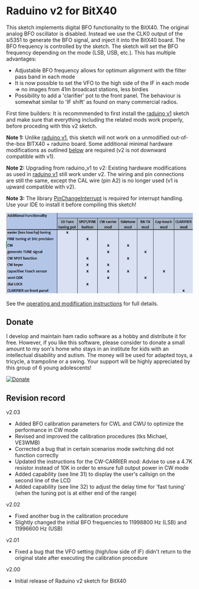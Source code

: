 # Raduino v2 for BitX40

This sketch implements digital BFO functionality to the BitX40. The original analog BFO oscillator is disabled. Instead we use the CLK0 output of the si5351 to generate the BFO signal, and inject it into the BitX40 board.
The BFO frequency is controlled by the sketch. The sketch will set the BFO frequency depending on the mode (LSB, USB, etc.). This has multiple advantages:
- Adjustable BFO frequency allows for optimum alignment with the filter pass band in each mode
- It is now possible to set the VFO to the high side of the IF in each mode => no images from 41m broadcast stations, less birdies
- Possibility to add a 'clarifier' pot to the front panel. The behaviour is somewhat similar to 'IF shift' as found on many commercial radios.

First time builders: It is recommmended to first install the [raduino v1](https://github.com/amunters/bitx40) sketch and make sure that everything including the related mods work properly, before proceding with this v2 sketch.

**Note 1:** Unlike [raduino v1](https://github.com/amunters/bitx40), this sketch will not work on a unmodified out-of-the-box BITX40 + raduino board. Some additional minimal hardware modifications as outlined [below](operating-instructions.md) are required (v2 is not downward compatible with v1).

**Note 2:** Upgrading from raduino_v1 to v2: Existing hardware modifications as used in [raduino v1](https://github.com/amunters/bitx40) still work under v2. The wiring and pin connections are still the same, except the CAL wire (pin A2) is no longer used (v1 is upward compatible with v2).

**Note 3:** The library [PinChangeInterrupt](https://playground.arduino.cc/Main/PinChangeInterrupt) is required for interrupt handling. Use your IDE to install it before compiling this sketch!

![Hardware mod overview](hardware%20modification%20overview%20v2.PNG) 

See the [operating and modification instructions](operating-instructions.md) for full details.

## Donate

I develop and maintain ham radio software as a hobby and distribute it for free. However, if you like this software, please consider to donate a small amount to my son's home who stays in an institute for kids with an intellectual disability and autism. The money will be used for adapted toys, a tricycle, a trampoline or a swing. Your support will be highly appreciated by this group of 6 young adolescents!

 [![Donate](https://www.paypalobjects.com/en_US/GB/i/btn/btn_donateCC_LG.gif)](https://www.paypal.com/cgi-bin/webscr?cmd=_s-xclick&hosted_button_id=PTAMBM6QT8LP8)

## Revision record

v2.03
- Added BFO calibration parameters for CWL and CWU to optimize the performance in CW mode
- Revised and improved the calibration procedures (tks Michael, VE3WMB)
- Corrected a bug that in certain scenarios mode switching did not function correctly
- Updated the instructions for the CW-CARRIER mod: Advise to use a 4.7K resistor instead of 10K in order to ensure full output power in CW mode
- Added capability (see line 31) to display the user's callsign on the second line of the LCD
- Added capability (see line 32) to adjust the delay time for 'fast tuning' (when the tuning pot is at either end of the range)

v2.02
- Fixed another bug in the calibration procedure
- Slightly changed the initial BFO frequencies to 11998800 Hz (LSB) and 11996600 Hz (USB)

v2.01
- Fixed a bug that the VFO setting (high/low side of IF) didn't return to the original state after executing the calibration procedure

v2.00
- Initial release of Raduino v2 sketch for BitX40

